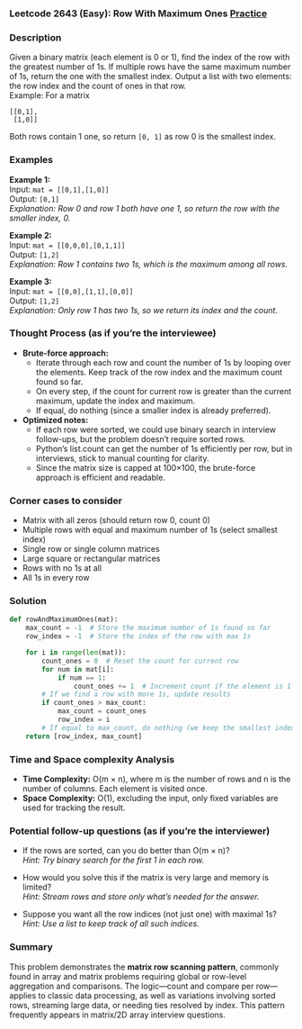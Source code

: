 ### Leetcode 2643 (Easy): Row With Maximum Ones [Practice](https://leetcode.com/problems/row-with-maximum-ones)

### Description  
Given a binary matrix (each element is 0 or 1), find the index of the row with the greatest number of 1s. If multiple rows have the same maximum number of 1s, return the one with the smallest index. Output a list with two elements: the row index and the count of ones in that row.  
Example: For a matrix  
```
[[0,1], 
 [1,0]]
```
Both rows contain 1 one, so return `[0, 1]` as row 0 is the smallest index.

### Examples  

**Example 1:**  
Input: `mat = [[0,1],[1,0]]`  
Output: `[0,1]`  
*Explanation: Row 0 and row 1 both have one 1, so return the row with the smaller index, 0.*

**Example 2:**  
Input: `mat = [[0,0,0],[0,1,1]]`  
Output: `[1,2]`  
*Explanation: Row 1 contains two 1s, which is the maximum among all rows.*

**Example 3:**  
Input: `mat = [[0,0],[1,1],[0,0]]`  
Output: `[1,2]`  
*Explanation: Only row 1 has two 1s, so we return its index and the count.*

### Thought Process (as if you’re the interviewee)  
- **Brute-force approach:**  
  - Iterate through each row and count the number of 1s by looping over the elements. Keep track of the row index and the maximum count found so far.  
  - On every step, if the count for current row is greater than the current maximum, update the index and maximum.  
  - If equal, do nothing (since a smaller index is already preferred).
- **Optimized notes:**  
  - If each row were sorted, we could use binary search in interview follow-ups, but the problem doesn’t require sorted rows.  
  - Python’s list.count can get the number of 1s efficiently per row, but in interviews, stick to manual counting for clarity.  
  - Since the matrix size is capped at 100×100, the brute-force approach is efficient and readable.

### Corner cases to consider  
- Matrix with all zeros (should return row 0, count 0)  
- Multiple rows with equal and maximum number of 1s (select smallest index)  
- Single row or single column matrices  
- Large square or rectangular matrices  
- Rows with no 1s at all  
- All 1s in every row

### Solution

```python
def rowAndMaximumOnes(mat):
    max_count = -1  # Store the maximum number of 1s found so far
    row_index = -1  # Store the index of the row with max 1s

    for i in range(len(mat)):
        count_ones = 0  # Reset the count for current row
        for num in mat[i]:
            if num == 1:
                count_ones += 1  # Increment count if the element is 1
        # If we find a row with more 1s, update results
        if count_ones > max_count:
            max_count = count_ones
            row_index = i
        # If equal to max_count, do nothing (we keep the smallest index)
    return [row_index, max_count]
```

### Time and Space complexity Analysis  

- **Time Complexity:** O(m × n), where m is the number of rows and n is the number of columns. Each element is visited once.
- **Space Complexity:** O(1), excluding the input, only fixed variables are used for tracking the result.

### Potential follow-up questions (as if you’re the interviewer)  

- If the rows are sorted, can you do better than O(m × n)?  
  *Hint: Try binary search for the first 1 in each row.*

- How would you solve this if the matrix is very large and memory is limited?  
  *Hint: Stream rows and store only what’s needed for the answer.*

- Suppose you want all the row indices (not just one) with maximal 1s?  
  *Hint: Use a list to keep track of all such indices.*

### Summary
This problem demonstrates the **matrix row scanning pattern**, commonly found in array and matrix problems requiring global or row-level aggregation and comparisons. The logic—count and compare per row—applies to classic data processing, as well as variations involving sorted rows, streaming large data, or needing ties resolved by index. This pattern frequently appears in matrix/2D array interview questions.